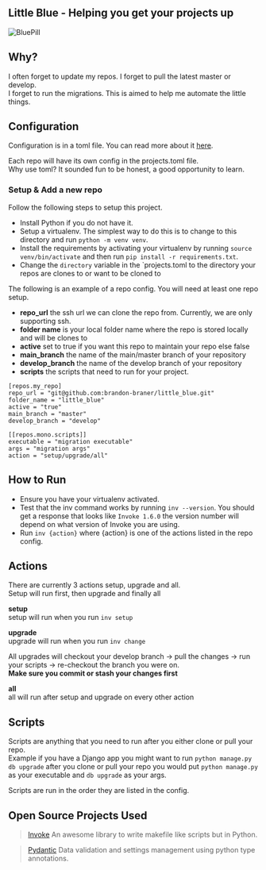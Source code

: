 ## Little Blue - Helping you get your projects up
![BluePill](https://github.com/brandon-braner/images/blob/master/github_images/bluepill_200x210.png?raw=true)

## Why?

I often forget to update my repos. I forget to pull the latest master or develop.  
I forget to run the migrations. This is aimed to help me automate the little things.

## Configuration

Configuration is in a toml file. You can read more about it [here](https://github.com/toml-lang/toml).  

Each repo will have its own config in the projects.toml file.  
Why use toml? It sounded fun to be honest, a good opportunity to learn.


### Setup & Add a new repo

Follow the following steps to setup this project.
* Install Python if you do not have it. 
* Setup a virtualenv. The simplest way to do this is to change to this directory and run `python -m venv venv`.
* Install the requirements by activating your virtualenv by running `source venv/bin/activate` and then run `pip install -r requirements.txt`.
* Change the `directory` variable in the `projects.toml to the directory your repos are clones to or want to be cloned to


The following is an example of a repo config. You will need at least one repo setup.

* **repo_url** the ssh url we can clone the repo from. Currently, we are only supporting ssh. 
* **folder name** is your local folder name where the repo is stored locally and will be clones to
* **active** set to true if you want this repo to maintain your repo else false
* **main_branch** the name of the main/master branch of your repository
* **develop_branch** the name of the develop branch of your repository
* **scripts** the scripts that need to run for your project. 
```
[repos.my_repo]
repo_url = "git@github.com:brandon-braner/little_blue.git"
folder_name = "little_blue"
active = "true"
main_branch = "master"
develop_branch = "develop"

[[repos.mono.scripts]]
executable = "migration executable"
args = "migration args"
action = "setup/upgrade/all"
```

## How to Run

* Ensure you have your virtualenv activated.
* Test that the inv command works by running `inv --version`. You should get a response that looks like `Invoke 1.6.0`
the version number will depend on what version of Invoke you are using.
* Run `inv {action}` where {action} is one of the actions listed in the repo config.

## Actions

There are currently 3 actions setup, upgrade and all.  
Setup will run first, then upgrade and finally all

**setup**  
setup will run when you run `inv setup`

**upgrade**  
upgrade will run when you run `inv change`  

All upgrades will checkout your develop branch -> pull the changes -> run your scripts -> re-checkout the branch you were on.  
**Make sure you commit or stash your changes first**
  
**all**  
all will run after setup and upgrade on every other action

## Scripts
Scripts are anything that you need to run after you either clone or pull your repo.  
Example if you have a Django app you might want to run `python manage.py db upgrade` after you clone or pull your repo
you would put `python manage.py` as your executable and `db upgrade` as your args.

Scripts are run in the order they are listed in the config.

## Open Source Projects Used
> [Invoke](https://www.pyinvoke.org/)  An awesome library to write makefile like scripts but in Python.

> [Pydantic](https://pydantic-docs.helpmanual.io/)  Data validation and settings management using python type annotations.

